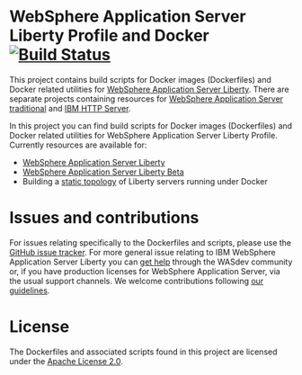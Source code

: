 # WebSphere Application Server Liberty Profile and Docker [![Build Status](https://travis-ci.org/WASdev/ci.docker.svg?branch=master)](https://travis-ci.org/WASdev/ci.docker)

This project contains build scripts for Docker images (Dockerfiles) and Docker related utilities for [WebSphere Application Server Liberty](websphere-liberty). There are separate projects containing resources for [WebSphere Application Server traditional](https://github.com/WASdev/ci.docker.websphere-traditional) and [IBM HTTP Server](https://github.com/WASdev/ci.docker.ibm-http-server).

In this project you can find build scripts for Docker images (Dockerfiles) and Docker related utilities for WebSphere Application Server Liberty Profile. Currently resources are available for:

* [WebSphere Application Server Liberty](ga)
* [WebSphere Application Server Liberty Beta](beta)
* Building a [static topology](static-topology) of Liberty servers running under Docker

# Issues and contributions

For issues relating specifically to the Dockerfiles and scripts, please use the [GitHub issue tracker](https://github.com/WASdev/ci.docker/issues). For more general issue relating to IBM WebSphere Application Server Liberty you can [get help](https://developer.ibm.com/wasdev/help/) through the WASdev community or, if you have production licenses for WebSphere Application Server, via the usual support channels. We welcome contributions following [our guidelines](https://github.com/WASdev/wasdev.github.io/blob/master/CONTRIBUTING.md).

# License

The Dockerfiles and associated scripts found in this project are licensed under the [Apache License 2.0](LICENSE).
